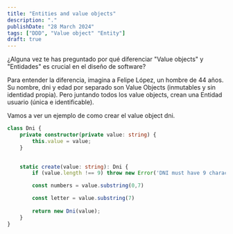 ```yaml
---
title: "Entities and value objects"
description: "."
publishDate: "28 March 2024"
tags: ["DDD", "Value object" "Entity"]
draft: true
---
```


¿Alguna vez te has preguntado por qué diferenciar "Value objects" y "Entidades" es crucial en el diseño de software?

Para entender la diferencia, imagina a Felipe López, un hombre de 44 años. Su nombre, dni y edad por separado son Value Objects (inmutables y sin identidad propia). Pero juntando todos los value objects, crean una Entidad usuario (única e identificable).

Vamos a ver un ejemplo de como crear el value object dni. 

```ts title="Restaurant.entity.ts"
class Dni {
    private constructor(private value: string) {
        this.value = value;
    }

    
    static create(value: string): Dni {
        if (value.length !== 9) throw new Error('DNI must have 9 characteres');

        const numbers = value.substring(0,7)

        const letter = value.substring(7)
                    
        return new Dni(value);
    }
}
```
